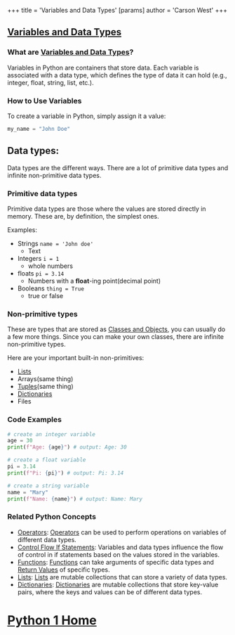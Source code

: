+++
 title = 'Variables and Data Types'
[params]
	author = 'Carson West'
+++
## [Variables and Data Types](./../variables-and-data-types/)

### What are [Variables and Data Types](./../variables-and-data-types/)?
Variables in Python are containers that store data. Each variable is associated with a data type, which defines the type of data it can hold (e.g., integer, float, string, list, etc.).

### How to Use Variables
To create a variable in Python, simply assign it a value:

```python
my_name = "John Doe"
```

## Data types:
Data types are the different ways. There are a lot of primitive data types and infinite non-primitive data types.
### Primitive data types
Primitive data types are those where the values are stored directly in memory. These are, by definition, the simplest ones.

Examples:
- Strings `name = 'John doe'`
	- Text
- Integers `i = 1`
	- whole numbers
- floats `pi = 3.14`
	- Numbers with a **float**-ing point(decimal point) 
- Booleans `thing = True`
	- true or false
### Non-primitive types
These are types that are stored as [Classes and Objects](./../classes-and-objects/), you can usually do a few more things. Since you can make your own classes, there are infinite non-primitive types. 

Here are your important built-in non-primitives:
- [Lists](./../lists/)
- Arrays(same thing)
- [Tuples](./../tuples/)(same thing)
- [Dictionaries](./../dictionaries/)
- Files
### Code Examples
```python
# create an integer variable
age = 30
print(f"Age: {age}") # output: Age: 30

# create a float variable
pi = 3.14
print(f"Pi: {pi}") # output: Pi: 3.14

# create a string variable
name = "Mary"
print(f"Name: {name}") # output: Name: Mary
```

### Related Python Concepts

- [Operators](./../operators/): [Operators](./../operators/) can be used to perform operations on variables of different data types.
- [Control Flow If Statements](./../control-flow-if-statements/): Variables and data types influence the flow of control in if statements based on the values stored in the variables.
- [Functions](./../functions/): [Functions](./../functions/) can take arguments of specific data types and [Return Values](./../return-values/) of specific types.
- [Lists](./../lists/): [Lists](./../lists/) are mutable collections that can store a variety of data types.
- [Dictionaries](./../dictionaries/): [Dictionaries](./../dictionaries/) are mutable collections that store key-value pairs, where the keys and values can be of different data types.
# [Python 1 Home](./../python-1-home/)
